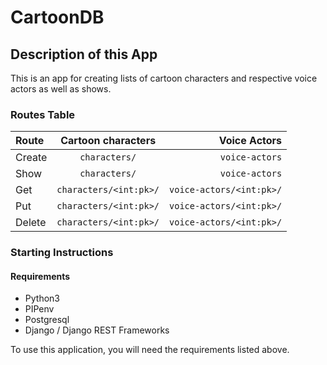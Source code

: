 # CartoonDB
## Description of this App

This is an app for creating lists of cartoon characters and respective voice actors as well as shows.

### Routes Table
| Route      | Cartoon characters | Voice Actors    |
| :---        |    :----:   |          ---: |
| Create      | `characters/`  | `voice-actors`   |
| Show      |    `characters/`   | `voice-actors`   |
| Get      | `characters/<int:pk>/`       | `voice-actors/<int:pk>/`   |
| Put   |  `characters/<int:pk>/`       | `voice-actors/<int:pk>/`     |
| Delete   |  `characters/<int:pk>/`        | `voice-actors/<int:pk>/`      |



### Starting Instructions
#### Requirements
- Python3
- PIPenv
- Postgresql
- Django / Django REST Frameworks

To use this application, you will need the requirements listed above.
